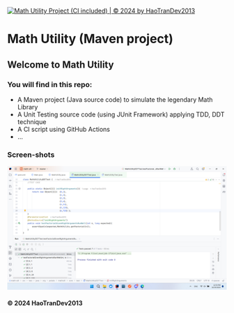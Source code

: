 [![Math Utility Project (CI included) | © 2024 by HaoTranDev2013](https://github.com/HaoTranDev2013/math-util/actions/workflows/ci-script-with-junit.yml/badge.svg)](https://github.com/HaoTranDev2013/math-util/actions/workflows/ci-script-with-junit.yml)

# Math Utility (Maven project)
## Welcome to Math Utility
### You will find in this repo:
* A Maven project (Java source code) to simulate the legendary Math Library
* A Unit Testing source code (using JUnit Framework) applying TDD, DDT technique
* A CI script using GitHub Actions
* ...

### Screen-shots
![JUnit and Maven](https://github.com/HaoTranDev2013/math-util/blob/master/screenshots/JUnit%20and%20Maven.png)
#### &#169; 2024 HaoTranDev2013